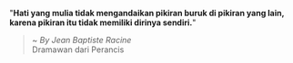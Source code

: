 "**Hati yang mulia tidak mengandaikan pikiran buruk di pikiran yang lain, karena pikiran itu tidak memiliki dirinya sendiri.**"

> ~ _By Jean Baptiste Racine_  
Dramawan dari Perancis
